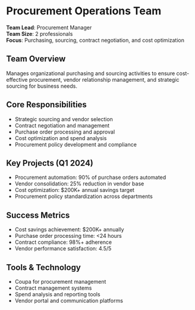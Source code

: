 # Procurement Operations Team

**Team Lead**: Procurement Manager  
**Team Size**: 2 professionals  
**Focus**: Purchasing, sourcing, contract negotiation, and cost optimization  

## Team Overview
Manages organizational purchasing and sourcing activities to ensure cost-effective procurement, vendor relationship management, and strategic sourcing for business needs.

## Core Responsibilities
- Strategic sourcing and vendor selection
- Contract negotiation and management
- Purchase order processing and approval
- Cost optimization and spend analysis
- Procurement policy development and compliance

## Key Projects (Q1 2024)
- Procurement automation: 90% of purchase orders automated
- Vendor consolidation: 25% reduction in vendor base
- Cost optimization: $200K+ annual savings target
- Procurement policy standardization across departments

## Success Metrics
- Cost savings achievement: $200K+ annually
- Purchase order processing time: <24 hours
- Contract compliance: 98%+ adherence
- Vendor performance satisfaction: 4.5/5

## Tools & Technology
- Coupa for procurement management
- Contract management systems
- Spend analysis and reporting tools
- Vendor portal and communication platforms 